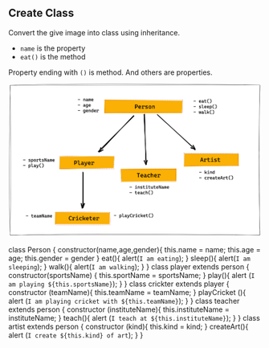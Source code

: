 ## Create Class

Convert the give image into class using inheritance.

- `name` is the property
- `eat()` is the method

Property ending with `()` is method. And others are properties.

![Inheritance](../assets/inheritance.png)

class Person {
    constructor(name,age,gender){
        this.name = name;
        this.age = age;
        this.gender = gender
    }
    eat(){
        alert(`I am eating`);
    }
    sleep(){
        alert(`I am sleeping`);
    }
    walk(){
        alert(`I am walking`);
    }
}
class player extends person {
    constructor(sportsName) {
        this.sportName = sportsName;
    }
    play(){
        alert (`I am playing ${this.sportsName}`);
    }
}
class crickter extends player {
    constructor (teamName){
        this.teamName = teamName;
    }
    playCricket (){
        alert (`I am playing cricket with ${this.teamName}`);
    }
}
class teacher extends person {
    constructor (instituteName){
        this.instituteName = instituteName;
    }
    teach(){
        alert (`I teach at ${this.instituteName}`);
    }
}
class artist extends person {
   constructor (kind){
        this.kind = kind;
    }
    createArt(){
        alert (`I create ${this.kind} of art`);
    }
}